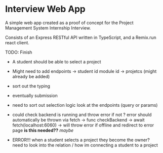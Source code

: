 # Interview Web App

A simple web app created as a proof of concept for the Project Management System Internship Interview.

Consists of an Express RESTful API written in TypeScript, and a Remix.run react client.

TODO: Finish

- A student should be able to select a project
- Might need to add endpoints -> student id module id -> projetcs (might already be added)
- sort out the typing
- eventually submission

- need to sort out selection logic look at the endpoints (query or params)

- could check backend is running and throw error if not ? error should automatically be thrown via fetch -> func checkBackend -> await fetch(localhost:6060) -> will throw error if offline and redirect to error page **is this needed??** _maybe_

- ERROR!!! when a student selects a project they become the owner? need to look into the relation / how im connecting a student to a project

